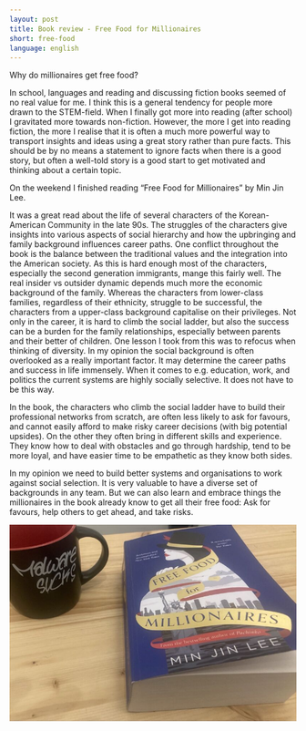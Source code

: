 ```yaml
---
layout: post
title: Book review - Free Food for Millionaires
short: free-food
language: english
---
```


Why do millionaires get free food?

In school, languages and reading and discussing fiction books seemed of no real value for me. I think this is a general tendency for people more drawn to the STEM-field. When I finally got more into reading (after school) I gravitated more towards non-fiction.
However, the more I get into reading fiction, the more I realise that it is often a much more powerful way to transport insights and ideas using a great story rather than pure facts. This should be by no means a statement to ignore facts when there is a good story, but often a well-told story is a good start to get motivated and thinking about a certain topic.


On the weekend I finished reading “Free Food for Millionaires” by Min Jin Lee. 

It was a great read about the life of several characters of the Korean-American Community in the late 90s. The struggles of the characters give insights into various aspects of social hierarchy and how the upbringing and family background influences career paths.
One conflict throughout the book is the balance between the traditional values and the integration into the American society. As this is hard enough most of the characters, especially the second generation immigrants, mange this fairly well. The real insider vs outsider dynamic depends much more the economic background of the family. Whereas the characters from lower-class families, regardless of their ethnicity, struggle to be successful, the characters from a upper-class background capitalise on their privileges. Not only in the career, it is hard to climb the social ladder, but also the success can be a burden for the family relationships, especially between parents and their better of children.
One lesson I took from this was to refocus when thinking of diversity. In my opinion the social background is often overlooked as a really important factor. It may determine the career paths and success in life immensely. When it comes to e.g. education, work, and politics the current systems are highly socially selective. It does not have to be this way.

In the book, the characters who climb the social ladder have to build their professional networks from scratch, are often less likely to ask for favours, and cannot easily afford to make risky career decisions (with big potential upsides). On the other they often bring in different skills and experience. They know how to deal with obstacles and go through hardship, tend to be more loyal, and have easier time to be empathetic as they know both sides.


In my opinion we need to build better systems and organisations to work against social selection. It is very valuable to have a diverse set of backgrounds in any team. But we can also learn and embrace things the millionaires in the book already know to get all their free food: Ask for favours, help others to get ahead, and take risks.

![](/assets/images/free-food.jpg)